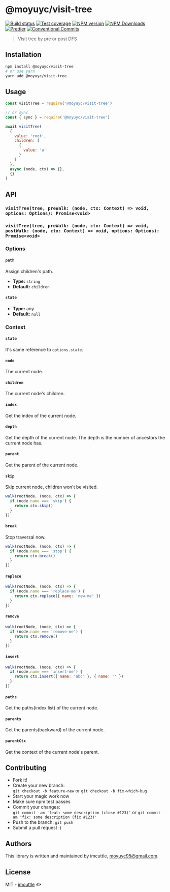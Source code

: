 # @moyuyc/visit-tree

[![Build status](https://img.shields.io/travis/imcuttle/visit-tree/master.svg?style=flat-square)](https://travis-ci.org/imcuttle/visit-tree)
[![Test coverage](https://img.shields.io/codecov/c/github/imcuttle/visit-tree.svg?style=flat-square)](https://codecov.io/github/imcuttle/visit-tree?branch=master)
[![NPM version](https://img.shields.io/npm/v/@moyuyc/visit-tree.svg?style=flat-square)](https://www.npmjs.com/package/@moyuyc/visit-tree)
[![NPM Downloads](https://img.shields.io/npm/dm/@moyuyc/visit-tree.svg?style=flat-square&maxAge=43200)](https://www.npmjs.com/package/@moyuyc/visit-tree)
[![Prettier](https://img.shields.io/badge/code_style-prettier-ff69b4.svg?style=flat-square)](https://prettier.io/)
[![Conventional Commits](https://img.shields.io/badge/Conventional%20Commits-1.0.0-yellow.svg?style=flat-square)](https://conventionalcommits.org)

> Visit tree by pre or post DFS

## Installation

```bash
npm install @moyuyc/visit-tree
# or use yarn
yarn add @moyuyc/visit-tree
```

## Usage

```javascript
const visitTree = require('@moyuyc/visit-tree')

// or sync
const { sync } = require('@moyuyc/visit-tree')

await visitTree(
  {
    value: 'root',
    children: [
      {
        value: 'a'
      }
    ]
  },
  async (node, ctx) => {},
  {}
)
```

## API

### **`visitTree(tree, preWalk: (node, ctx: Context) => void, options: Options): Promise<void>`**

### **`visitTree(tree, preWalk: (node, ctx: Context) => void, postWalk: (node, ctx: Context) => void, options: Options): Promise<void>`**

### Options

#### `path`

Assign children's path.

- **Type:** `string`
- **Default:** `children`

#### `state`

- **Type:** any
- **Default:** `null`

### Context

#### `state`

It's same reference to `options.state`.

#### `node`

The current node.

#### `children`

The current node's children.

#### `index`

Get the index of the current node.

#### `depth`

Get the depth of the current node. The depth is the number of ancestors the current node has.

#### `parent`

Get the parent of the current node.

#### `skip`

Skip current node, children won't be visited.

```javascript
walk(rootNode, (node, ctx) => {
  if (node.name === 'skip') {
    return ctx.skip()
  }
})
```

#### `break`

Stop traversal now.

```javascript
walk(rootNode, (node, ctx) => {
  if (node.name === 'stop') {
    return ctx.break()
  }
})
```

#### `replace`

```javascript
walk(rootNode, (node, ctx) => {
  if (node.name === 'replace-me') {
    return ctx.replace({ name: 'new-me' })
  }
})
```

#### `remove`

```javascript
walk(rootNode, (node, ctx) => {
  if (node.name === 'remove-me') {
    return ctx.remove()
  }
})
```

#### `insert`

```javascript
walk(rootNode, (node, ctx) => {
  if (node.name === 'insert-me') {
    return ctx.insert({ name: 'abc' }, { name: '' })
  }
})
```

#### `paths`

Get the paths(index list) of the current node.

#### `parents`

Get the parents(backward) of the current node.

#### `parentCtx`

Get the context of the current node's parent.

## Contributing

- Fork it!
- Create your new branch:  
  `git checkout -b feature-new` or `git checkout -b fix-which-bug`
- Start your magic work now
- Make sure npm test passes
- Commit your changes:  
  `git commit -am 'feat: some description (close #123)'` or `git commit -am 'fix: some description (fix #123)'`
- Push to the branch: `git push`
- Submit a pull request :)

## Authors

This library is written and maintained by imcuttle, <a href="mailto:moyuyc95@gmail.com">moyuyc95@gmail.com</a>.

## License

MIT - [imcuttle](https://github.com/imcuttle) 🐟

